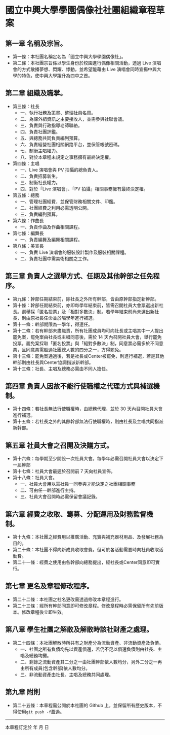# 國立中興大學學園偶像社社團組織章程草案

## 第一章 名稱及宗旨。
+ 第一條：本社團名稱定名為「國立中興大學學園偶像社」。
+ 第二條：本社團宗旨係以學生身份於校園進行偶像相關活動，透過 Live 演唱會的方式散播夢想、閃耀、悸動，並希望能藉由 Live 演唱會同時宣揚中興大學的特色，使中興大學躍升為四中之首。

## 第二章 組織及職掌。

+ 第三條：社長
    + 一、執行社務及策畫、整理社員名冊。
    + 二、為課外組資訊之主要接收人，並需參與社聯會議。
    + 三、負責與行政指導老師聯絡。
    + 四、負責社團評鑑。
    + 五、與總務共同負責編列預算。
    + 六、負責經營社團相關網路平台，並保管帳號密碼。
    + 七、制衡主唱權力。
    + 八、對於本章程未規定之事務擁有最終決定權。
+ 第四條：主唱
    + 一、Live 演唱會與 PV 拍攝的總負責人。
    + 二、負責招募新生。
    + 三、制衡社長權力。
    + 四、對於「Live 演唱會」、「PV 拍攝」相關事務擁有最終決定權。
+ 第五條：總務
    + 一、管理社團經費，並保管財務相關文件、印鑑。
    + 二、社團經費之利用必需透明公開。
    + 三、負責編列預算。
+ 第六條：作曲長
    + 一、負責作曲及作曲相關課程。
+ 第七條：編舞長
    + 一、負責編舞及編舞相關課程。
+ 第八條：美宣長
    + 一、負責 Live 演唱會的服裝設計製作及服裝相關課程。
    + 二、負責社團中需美術相關之工作。

## 第三章 負責人之選舉方式、任期及其他幹部之任免程序。

+ 第九條：幹部任期結束前，除社長之外所有幹部，皆由原幹部指定新幹部。
+ 第十條：幹部任期結束前，亦即每學年結束前，皆需召開社員大會票選出新社長。選舉採「匿名投票」及「相對多數決」制。若學年結束前尚未選出新社長，則由原社長任命並於隔學年進行補選。
+ 第十一條：幹部期限為一學年，得連任。
+ 第十二條：若有幹部未盡職責，所有社團成員均可向社長或主唱其中一人提出罷免案，罷免案由社長或主唱同意後，需於 14 天內召開社員大會，舉行罷免投票。罷免案採取「匿名投票」與「絕對多數決」制，同意票必需多於不同意票，且同意票需超過社團總人數的四分之一，方得罷免。
+ 第十三條：罷免案通過後，若是社長或Center被罷免，則進行補選，若是其他幹部則由社長與Center協調指派新幹部。
+ 第十三條：社長、主唱及總務必需由不同人擔任。

## 第四章 負責人因故不能行使職權之代理方式與補選機制。

+ 第十四條：若社長無法行使職權時，由總務代理，並於 30 天內召開社員大會進行補選。
+ 第十五條：若社長之外的其餘幹部無法行使職權時，則由社長及主唱共同指派新幹部。

## 第五章 社員大會之召開及決議方式。

+ 第十六條：每學期至少開設一次社員大會。每學年必需召開社員大會以決定下一屆幹部
+ 第十七條：社員大會最遲於召開前 7 天向社員宣佈。
+ 第十八條：社員大會。
    + 一、社員大會用以需社員一同參與才能決定之社團相關事務
    + 二、可由任一幹部進行主持。
    + 三、社員大會召開時必需保留會議記錄。

## 第六章 經費之收取、籌募、分配運用及財務監督機制。

+ 第十九條：本社團之經費用以推廣活動、充實與補充器材用品、及發展社務為目的。
+ 第二十條：本社團不得向新成員收取會費。但可於各活動需要時向社員收取活動費。
+ 第二十一條：經費之使用由各幹部向總務提出，經社長或Center同意即可實行。

## 第七章 更名及章程修改程序。

+ 第二十二條：本社團之社名更改需透過修改本章程進行。
+ 第二十三條：經所有幹部同意即可修改章程。修改章程時必需保留所有先前版本。修改章程後立即生效。

## 第八章 學生社團之解散及解散時該社財產之處理。

+ 第二十四條：本社團解散時所共有之財產分為流動資產、非流動資產及負債。
    + 一、社團之所有負債均先以資產償還，若仍不足以償還負債則由社長、主唱及總務均攤。
    + 二、剩餘之流動資產其二分之一由社團幹部依人數均分，另外二分之一再由所有成員(包含幹部)依人數均分。
    + 三、非流動資產由社長、主唱及總務共同處理。

## 第九章 附則
+ 第二十五條：本章程需公開於本社團的 Github 上，並保留所有歷史版本，不得使用`git push -f`蓋過。

---

本章程訂定於 年 月 日